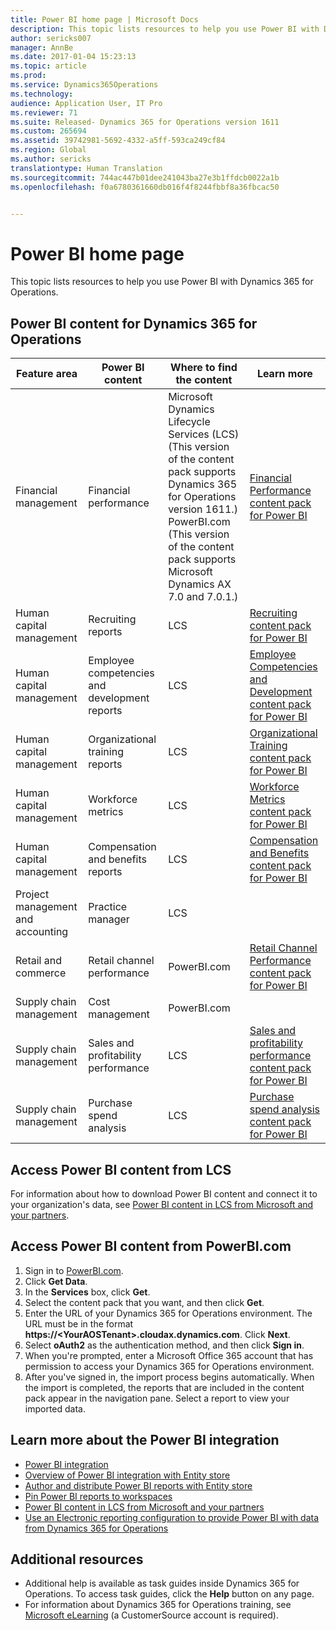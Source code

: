 ```yaml
---
title: Power BI home page | Microsoft Docs
description: This topic lists resources to help you use Power BI with Dynamics 365 for Operations.
author: sericks007
manager: AnnBe
ms.date: 2017-01-04 15:23:13
ms.topic: article
ms.prod: 
ms.service: Dynamics365Operations
ms.technology: 
audience: Application User, IT Pro
ms.reviewer: 71
ms.suite: Released- Dynamics 365 for Operations version 1611
ms.custom: 265694
ms.assetid: 39742981-5692-4332-a5ff-593ca249cf84
ms.region: Global
ms.author: sericks
translationtype: Human Translation
ms.sourcegitcommit: 744ac447b01dee241043ba27e3b1ffdcb0022a1b
ms.openlocfilehash: f0a6780361660db016f4f8244fbbf8a36fbcac50


---
```


# <a name="power-bi-home-page"></a>Power BI home page

This topic lists resources to help you use Power BI with Dynamics 365 for Operations.

<a name="power-bi-content-for-dynamics-365-for-operations"></a>Power BI content for Dynamics 365 for Operations
------------------------------------------------

| Feature area                      | Power BI content                              | Where to find the content                                                                                                                                                                                                      | Learn more                                                                                                                                                                   |
|-----------------------------------|-----------------------------------------------|--------------------------------------------------------------------------------------------------------------------------------------------------------------------------------------------------------------------------------|------------------------------------------------------------------------------------------------------------------------------------------------------------------------------|
| Financial management              | Financial performance                         | Microsoft Dynamics Lifecycle Services (LCS) (This version of the content pack supports Dynamics 365 for Operations version 1611.) PowerBI.com (This version of the content pack supports Microsoft Dynamics AX 7.0 and 7.0.1.) | [Financial Performance content pack for Power BI](https://docs.microsoft.com/en-us/dynamics365/operations/dev-itpro/analytics-bi-reporting/monitor-financial-performance-powerbi)                                               |
| Human capital management          | Recruiting reports                            | LCS                                                                                                                                                                                                                            | [Recruiting content pack for Power BI](https://docs.microsoft.com/en-us/dynamics365/operations/dev-itpro/analytics-bi-reporting/recruiting-analysis-power-bi-content-pack)                                                       |
| Human capital management          | Employee competencies and development reports | LCS                                                                                                                                                                                                                            | [Employee Competencies and Development content pack for Power BI](https://docs.microsoft.com/en-us/dynamics365/operations/dev-itpro/analytics-bi-reporting/employee-competencies-and-development-analysis-power-bi-content-pack) |
| Human capital management          | Organizational training reports               | LCS                                                                                                                                                                                                                            | [Organizational Training content pack for Power BI](https://docs.microsoft.com/en-us/dynamics365/operations/dev-itpro/analytics-bi-reporting/organizational-training-analysis-power-bi-content-pack)                             |
| Human capital management          | Workforce metrics                             | LCS                                                                                                                                                                                                                            | [Workforce Metrics content pack for Power BI](https://docs.microsoft.com/en-us/dynamics365/operations/dev-itpro/analytics-bi-reporting/workforce-analysis-power-bi-content-pack)                                                 |
| Human capital management          | Compensation and benefits reports             | LCS                                                                                                                                                                                                                            | [Compensation and Benefits content pack for Power BI](https://docs.microsoft.com/en-us/dynamics365/operations/dev-itpro/analytics-bi-reporting/compensation-and-benefits-analysis-power-bi-content-pack)                         |
| Project management and accounting | Practice manager                              | LCS                                                                                                                                                                                                                            |                                                                                                                                                                              |
| Retail and commerce               | Retail channel performance                    | PowerBI.com                                                                                                                                                                                                                    | [Retail Channel Performance content pack for Power BI](https://docs.microsoft.com/en-us/dynamics365/operations/retail/retail-channel-performance-dashboard-in-power-bi-using-ax-data)                 |
| Supply chain management           | Cost management                               | PowerBI.com                                                                                                                                                                                                                    |                                                                                                                                                                              |
| Supply chain management           | Sales and profitability performance           | LCS                                                                                                                                                                                                                            | [Sales and profitability performance content pack for Power BI](https://docs.microsoft.com/en-us/dynamics365/operations/dev-itpro/analytics-bi-reporting/sales-and-profitability-performance-content-pack-for-power-bi)          |
| Supply chain management           | Purchase spend analysis                       | LCS                                                                                                                                                                                                                            | [Purchase spend analysis content pack for Power BI](https://docs.microsoft.com/en-us/dynamics365/operations/dev-itpro/analytics-bi-reporting/purchase-content-pack-for-power-bi)                                                 |

## <a name="access-power-bi-content-from-lcs"></a>Access Power BI content from LCS
For information about how to download Power BI content and connect it to your organization's data, see [Power BI content in LCS from Microsoft and your partners](https://docs.microsoft.com/en-us/dynamics365/operations/dev-itpro/analytics-bi-reporting/power-bi-content-microsoft-partners).

## <a name="access-power-bi-content-from-powerbicom"></a>Access Power BI content from PowerBI.com
1.  Sign in to [PowerBI.com](https://www.powerbi.com/).
2.  Click **Get Data**.
3.  In the **Services** box, click **Get**.
4.  Select the content pack that you want, and then click **Get**.
5.  Enter the URL of your Dynamics 365 for Operations environment. The URL must be in the format **https://&lt;YourAOSTenant&gt;.cloudax.dynamics.com**. Click **Next**.
6.  Select **oAuth2** as the authentication method, and then click **Sign in**.
7.  When you're prompted, enter a Microsoft Office 365 account that has permission to access your Dynamics 365 for Operations environment.
8.  After you've signed in, the import process begins automatically. When the import is completed, the reports that are included in the content pack appear in the navigation pane. Select a report to view your imported data.

## <a name="learn-more-about-the-power-bi-integration"></a>Learn more about the Power BI integration
-   [Power BI integration](https://docs.microsoft.com/en-us/dynamics365/operations/dev-itpro/analytics-bi-reporting/powerbi-integration-in-ax7)
-   [Overview of Power BI integration with Entity store](https://docs.microsoft.com/en-us/dynamics365/operations/dev-itpro/analytics-bi-reporting/power-bi-integration-entity-store)
-   [Author and distribute Power BI reports with Entity store](https://docs.microsoft.com/en-us/dynamics365/operations/dev-itpro/analytics-bi-reporting/author-distribute-power-bi-reports)
-   [Pin Power BI reports to workspaces](https://docs.microsoft.com/en-us/dynamics365/operations/dev-itpro/analytics-bi-reporting/pin-power-bi-reports)
-   [Power BI content in LCS from Microsoft and your partners](https://docs.microsoft.com/en-us/dynamics365/operations/dev-itpro/analytics-bi-reporting/power-bi-content-microsoft-partners)
-   [Use an Electronic reporting configuration to provide Power BI with data from Dynamics 365 for Operations](https://docs.microsoft.com/en-us/dynamics365/operations/dev-itpro/analytics-bi-reporting/general-electronic-reporting-ger-how-to-use-report-configuration-to-get-data-for-power-bi)

## <a name="additional-resources"></a>Additional resources
-   Additional help is available as task guides inside Dynamics 365 for Operations. To access task guides, click the **Help** button on any page.
-   For information about Dynamics 365 for Operations training, see [Microsoft eLearning](https://mbspartner.microsoft.com/AX/LearningPlans) (a CustomerSource account is required).





<!--HONumber=Feb17_HO3-->


